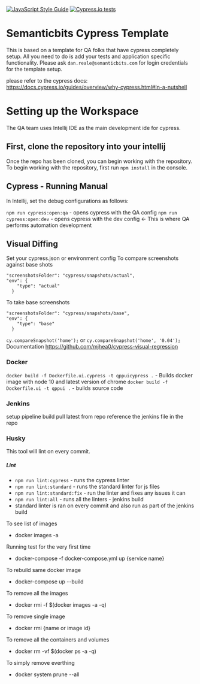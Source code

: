 [![JavaScript Style Guide](https://img.shields.io/badge/code_style-standard-brightgreen.svg)](https://standardjs.com)
[![Cypress.io tests](https://img.shields.io/badge/cypress.io-tests-green.svg?style=flat-square)](https://cypress.io)

# Semanticbits Cypress Template

This is based on a template for QA folks that have cypress completely setup. All you need to do is add your tests and application specific functionality. Please ask `dan.reale@semanticbits.com` for login credentials for the template setup.

please refer to the cypress docs:
https://docs.cypress.io/guides/overview/why-cypress.html#In-a-nutshell

# Setting up the Workspace
The QA team uses Intellij IDE as the main development ide for cypress. 

## First, clone the repository into your intellij
Once the repo has been cloned, you can begin working with the repository.
To begin working with the repository, first run `npm install` in the console.

## Cypress - Running Manual
In Intellij, set the debug configurations as follows:


`npm run cypress:open:qa` - opens cypress with the QA config
`npm run cypress:open:dev` - opens cypress with the dev config <- This is where QA performs automation development


## Visual Diffing
Set your cypress.json or environment config
To compare screenshots against base shots
```
"screenshotsFolder": "cypress/snapshots/actual",
"env": {
    "type": "actual"
  }
```
To take base screenshots
```
"screenshotsFolder": "cypress/snapshots/base",
"env": {
    "type": "base"
  }
```
`cy.compareSnapshot('home');` or `cy.compareSnapshot('home', '0.04');`
Documentation
https://github.com/mjhea0/cypress-visual-regression

### Docker
`docker build -f Dockerfile.ui.cypress -t qppuicypress .` - Builds docker image with node 10 and latest version of chrome
`docker build -f Dockerfile.ui -t qppui .` - builds source code

### Jenkins
setup pipeline build
pull latest from repo
reference the jenkins file in the repo

### Husky
This tool will lint on every commit.

##### Lint
* `npm run lint:cypress` - runs the cypress linter
* `npm run lint:standard` - runs the standard linter for js files
* `npm run lint:standard:fix` - run the linter and fixes any issues it can
* `npm run lint:all` - runs all the linters - jenkins build
* standard linter is ran on every commit and also run as part of the jenkins build




<!-- Docker commands -->

To see list of images
* docker images -a

Running test for the very first time
* docker-compose -f docker-compose.yml up {service name}

To rebuild same docker image
* docker-compose up --build

To remove all the images
* docker rmi -f $(docker images -a -q)

To remove single image
* docker rmi {name or image id}

To remove all the containers and volumes
* docker rm -vf $(docker ps -a -q)

To simply remove everthing
* docker system prune --all


